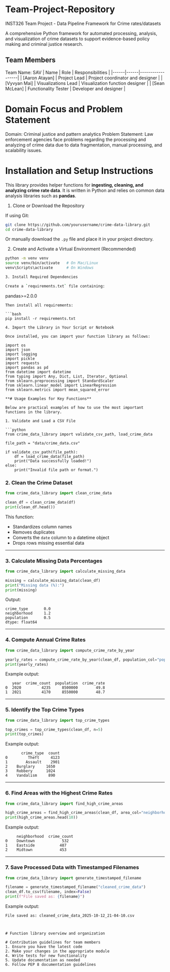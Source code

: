 # Team-Project-Repository
INST326 Team Project - Data Pipeline Framework for Crime rates/datasets

A comprehensive Python framework for automated processing, analysis, and visualization of crime datasets to support evidence-based policy making and criminal justice research.

## Team Members

Team Name: SAV 
| Name | Role | Responsibilities |
|------|------|------------------|
| [Aaron Atayan] | Project Lead | Project coordinator and designer |
| [Vyvyan Mai] | Visualizations Lead | Visualization function designer |
| [Sean McLean] | Functionality Tester | Developer and designer |

# Domain Focus and Problem Statement

Domain: Criminal justice and pattern analytics
Problem Statement: 
    Law enforcement agencies face problems regarding the processing and analyzing of crime data due to 
    data fragmentation, manual processing, and scalability issues.

# Installation and Setup Instructions

This library provides helper functions for **ingesting, cleaning, and analyzing crime rate data**. It is written in Python and relies on common data analysis libraries such as **pandas**.

1. Clone or Download the Repository

If using Git:
```bash
git clone https://github.com/yourusername/crime-data-library.git
cd crime-data-library
```
Or manually download the `.py` file and place it in your project directory.

2. Create and Activate a Virtual Environment (Recommended)

```bash
python -m venv venv
source venv/bin/activate   # On Mac/Linux
venv\Scripts\activate      # On Windows

3. Install Required Dependencies

Create a `requirements.txt` file containing:
```
pandas>=2.0.0
```
Then install all requirements:

```bash
pip install -r requirements.txt

4. Import the Library in Your Script or Notebook

Once installed, you can import your function library as follows:

import os
import json
import logging
import pickle
import requests
import pandas as pd
from datetime import datetime
from typing import Any, Dict, List, Iterator, Optional
from sklearn.preprocessing import StandardScaler
from sklearn.linear_model import LinearRegression
from sklearn.metrics import mean_squared_error

**# Usage Examples for Key Functions**

Below are practical examples of how to use the most important functions in the library.

1. Validate and Load a CSV File

```python
from crime_data_library import validate_csv_path, load_crime_data

file_path = "data/crime_data.csv"

if validate_csv_path(file_path):
    df = load_crime_data(file_path)
    print("Data successfully loaded!")
else:
    print("Invalid file path or format.")
```

### 2. Clean the Crime Dataset

```python
from crime_data_library import clean_crime_data

clean_df = clean_crime_data(df)
print(clean_df.head())
```

This function:

* Standardizes column names
* Removes duplicates
* Converts the `date` column to a datetime object
* Drops rows missing essential data

---

### 3. Calculate Missing Data Percentages

```python
from crime_data_library import calculate_missing_data

missing = calculate_missing_data(clean_df)
print("Missing data (%):")
print(missing)
```

Output:

```
crime_type       0.0
neighborhood     1.2
population       0.5
dtype: float64
```

---

### 4. Compute Annual Crime Rates

```python
from crime_data_library import compute_crime_rate_by_year

yearly_rates = compute_crime_rate_by_year(clean_df, population_col="population")
print(yearly_rates)
```

Example output:

```
   year  crime_count  population  crime_rate
0  2020         4235     8500000        49.8
1  2021         4170     8550000        48.7
```

---

### 5. Identify the Top Crime Types

```python
from crime_data_library import top_crime_types

top_crimes = top_crime_types(clean_df, n=5)
print(top_crimes)
```

Example output:

```
       crime_type  count
0         Theft     4123
1        Assault    2901
2    Burglary     1650
3    Robbery      1024
4    Vandalism     890
```

---

### 6. Find Areas with the Highest Crime Rates

```python
from crime_data_library import find_high_crime_areas

high_crime_areas = find_high_crime_areas(clean_df, area_col="neighborhood")
print(high_crime_areas.head(10))
```

Example output:

```
     neighborhood  crime_count
0    Downtown            532
1    Eastside           487
2    Midtown            453
```

---

### 7. Save Processed Data with Timestamped Filenames

```python
from crime_data_library import generate_timestamped_filename

filename = generate_timestamped_filename("cleaned_crime_data")
clean_df.to_csv(filename, index=False)
print(f"File saved as: {filename}")
```

Example output:

```
File saved as: cleaned_crime_data_2025-10-12_21-04-10.csv



# Function library overview and organization

# Contribution guidelines for team members
1. Ensure you have the latest code
2. Make your changes in the appropriate module
4. Write tests for new functionality
5. Update documentation as needed
6. Follow PEP 8 documentation guidelines
